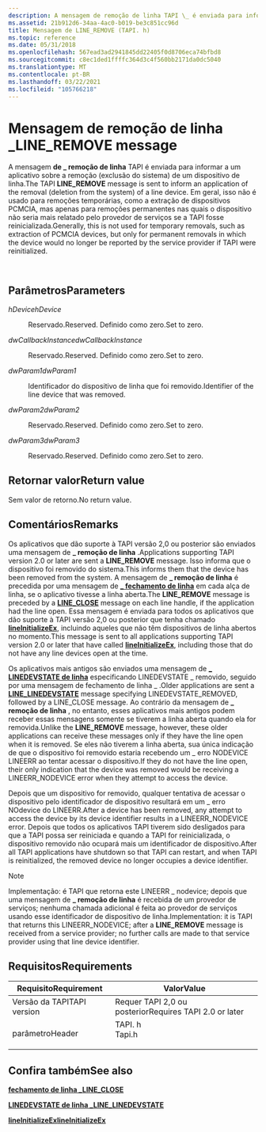 ```yaml
---
description: A mensagem de remoção de linha TAPI \_ é enviada para informar a um aplicativo sobre a remoção (exclusão do sistema) de um dispositivo de linha.
ms.assetid: 21b912d6-34aa-4ac0-b019-be3c851cc96d
title: Mensagem de LINE_REMOVE (TAPI. h)
ms.topic: reference
ms.date: 05/31/2018
ms.openlocfilehash: 567ead3ad2941845dd22405f0d8706eca74bfbd8
ms.sourcegitcommit: c8ec1ded1ffffc364d3c4f560bb2171da0dc5040
ms.translationtype: MT
ms.contentlocale: pt-BR
ms.lasthandoff: 03/22/2021
ms.locfileid: "105766218"
---
```

# <a name="line_remove-message"></a><span data-ttu-id="3236a-103">Mensagem de remoção de linha \_</span><span class="sxs-lookup"><span data-stu-id="3236a-103">LINE\_REMOVE message</span></span>

<span data-ttu-id="3236a-104">A mensagem **de \_ remoção de linha** TAPI é enviada para informar a um aplicativo sobre a remoção (exclusão do sistema) de um dispositivo de linha.</span><span class="sxs-lookup"><span data-stu-id="3236a-104">The TAPI **LINE\_REMOVE** message is sent to inform an application of the removal (deletion from the system) of a line device.</span></span> <span data-ttu-id="3236a-105">Em geral, isso não é usado para remoções temporárias, como a extração de dispositivos PCMCIA, mas apenas para remoções permanentes nas quais o dispositivo não seria mais relatado pelo provedor de serviços se a TAPI fosse reinicializada.</span><span class="sxs-lookup"><span data-stu-id="3236a-105">Generally, this is not used for temporary removals, such as extraction of PCMCIA devices, but only for permanent removals in which the device would no longer be reported by the service provider if TAPI were reinitialized.</span></span>


```C++
            
```



## <a name="parameters"></a><span data-ttu-id="3236a-106">Parâmetros</span><span class="sxs-lookup"><span data-stu-id="3236a-106">Parameters</span></span>

<dl> <dt>

<span data-ttu-id="3236a-107">*hDevice*</span><span class="sxs-lookup"><span data-stu-id="3236a-107">*hDevice*</span></span> 
</dt> <dd>

<span data-ttu-id="3236a-108">Reservado.</span><span class="sxs-lookup"><span data-stu-id="3236a-108">Reserved.</span></span> <span data-ttu-id="3236a-109">Definido como zero.</span><span class="sxs-lookup"><span data-stu-id="3236a-109">Set to zero.</span></span>

</dd> <dt>

<span data-ttu-id="3236a-110">*dwCallbackInstance*</span><span class="sxs-lookup"><span data-stu-id="3236a-110">*dwCallbackInstance*</span></span> 
</dt> <dd>

<span data-ttu-id="3236a-111">Reservado.</span><span class="sxs-lookup"><span data-stu-id="3236a-111">Reserved.</span></span> <span data-ttu-id="3236a-112">Definido como zero.</span><span class="sxs-lookup"><span data-stu-id="3236a-112">Set to zero.</span></span>

</dd> <dt>

<span data-ttu-id="3236a-113">*dwParam1*</span><span class="sxs-lookup"><span data-stu-id="3236a-113">*dwParam1*</span></span> 
</dt> <dd>

<span data-ttu-id="3236a-114">Identificador do dispositivo de linha que foi removido.</span><span class="sxs-lookup"><span data-stu-id="3236a-114">Identifier of the line device that was removed.</span></span>

</dd> <dt>

<span data-ttu-id="3236a-115">*dwParam2*</span><span class="sxs-lookup"><span data-stu-id="3236a-115">*dwParam2*</span></span> 
</dt> <dd>

<span data-ttu-id="3236a-116">Reservado.</span><span class="sxs-lookup"><span data-stu-id="3236a-116">Reserved.</span></span> <span data-ttu-id="3236a-117">Definido como zero.</span><span class="sxs-lookup"><span data-stu-id="3236a-117">Set to zero.</span></span>

</dd> <dt>

<span data-ttu-id="3236a-118">*dwParam3*</span><span class="sxs-lookup"><span data-stu-id="3236a-118">*dwParam3*</span></span> 
</dt> <dd>

<span data-ttu-id="3236a-119">Reservado.</span><span class="sxs-lookup"><span data-stu-id="3236a-119">Reserved.</span></span> <span data-ttu-id="3236a-120">Definido como zero.</span><span class="sxs-lookup"><span data-stu-id="3236a-120">Set to zero.</span></span>

</dd> </dl>

## <a name="return-value"></a><span data-ttu-id="3236a-121">Retornar valor</span><span class="sxs-lookup"><span data-stu-id="3236a-121">Return value</span></span>

<span data-ttu-id="3236a-122">Sem valor de retorno.</span><span class="sxs-lookup"><span data-stu-id="3236a-122">No return value.</span></span>

## <a name="remarks"></a><span data-ttu-id="3236a-123">Comentários</span><span class="sxs-lookup"><span data-stu-id="3236a-123">Remarks</span></span>

<span data-ttu-id="3236a-124">Os aplicativos que dão suporte à TAPI versão 2,0 ou posterior são enviados uma mensagem de **\_ remoção de linha** .</span><span class="sxs-lookup"><span data-stu-id="3236a-124">Applications supporting TAPI version 2.0 or later are sent a **LINE\_REMOVE** message.</span></span> <span data-ttu-id="3236a-125">Isso informa que o dispositivo foi removido do sistema.</span><span class="sxs-lookup"><span data-stu-id="3236a-125">This informs them that the device has been removed from the system.</span></span> <span data-ttu-id="3236a-126">A mensagem de **\_ remoção de linha** é precedida por uma mensagem de [**\_ fechamento de linha**](line-close.md) em cada alça de linha, se o aplicativo tivesse a linha aberta.</span><span class="sxs-lookup"><span data-stu-id="3236a-126">The **LINE\_REMOVE** message is preceded by a [**LINE\_CLOSE**](line-close.md) message on each line handle, if the application had the line open.</span></span> <span data-ttu-id="3236a-127">Essa mensagem é enviada para todos os aplicativos que dão suporte à TAPI versão 2,0 ou posterior que tenha chamado [**lineInitializeEx**](/windows/desktop/api/Tapi/nf-tapi-lineinitializeexa), incluindo aqueles que não têm dispositivos de linha abertos no momento.</span><span class="sxs-lookup"><span data-stu-id="3236a-127">This message is sent to all applications supporting TAPI version 2.0 or later that have called [**lineInitializeEx**](/windows/desktop/api/Tapi/nf-tapi-lineinitializeexa), including those that do not have any line devices open at the time.</span></span>

<span data-ttu-id="3236a-128">Os aplicativos mais antigos são enviados uma mensagem de [**\_ LINEDEVSTATE de linha**](line-linedevstate.md) especificando LINEDEVSTATE \_ removido, seguido por uma mensagem de fechamento de linha \_ .</span><span class="sxs-lookup"><span data-stu-id="3236a-128">Older applications are sent a [**LINE\_LINEDEVSTATE**](line-linedevstate.md) message specifying LINEDEVSTATE\_REMOVED, followed by a LINE\_CLOSE message.</span></span> <span data-ttu-id="3236a-129">Ao contrário da mensagem de **\_ remoção de linha** , no entanto, esses aplicativos mais antigos podem receber essas mensagens somente se tiverem a linha aberta quando ela for removida.</span><span class="sxs-lookup"><span data-stu-id="3236a-129">Unlike the **LINE\_REMOVE** message, however, these older applications can receive these messages only if they have the line open when it is removed.</span></span> <span data-ttu-id="3236a-130">Se eles não tiverem a linha aberta, sua única indicação de que o dispositivo foi removido estaria recebendo um \_ erro NODEVICE LINEERR ao tentar acessar o dispositivo.</span><span class="sxs-lookup"><span data-stu-id="3236a-130">If they do not have the line open, their only indication that the device was removed would be receiving a LINEERR\_NODEVICE error when they attempt to access the device.</span></span>

<span data-ttu-id="3236a-131">Depois que um dispositivo for removido, qualquer tentativa de acessar o dispositivo pelo identificador de dispositivo resultará em um \_ erro NOdevice do LINEERR.</span><span class="sxs-lookup"><span data-stu-id="3236a-131">After a device has been removed, any attempt to access the device by its device identifier results in a LINEERR\_NODEVICE error.</span></span> <span data-ttu-id="3236a-132">Depois que todos os aplicativos TAPI tiverem sido desligados para que a TAPI possa ser reiniciada e quando a TAPI for reinicializada, o dispositivo removido não ocupará mais um identificador de dispositivo.</span><span class="sxs-lookup"><span data-stu-id="3236a-132">After all TAPI applications have shutdown so that TAPI can restart, and when TAPI is reinitialized, the removed device no longer occupies a device identifier.</span></span>

> [!Note]  
> <span data-ttu-id="3236a-133">Implementação: é TAPI que retorna este LINEERR \_ nodevice; depois que uma mensagem de **\_ remoção de linha** é recebida de um provedor de serviços; nenhuma chamada adicional é feita ao provedor de serviços usando esse identificador de dispositivo de linha.</span><span class="sxs-lookup"><span data-stu-id="3236a-133">Implementation: it is TAPI that returns this LINEERR\_NODEVICE; after a **LINE\_REMOVE** message is received from a service provider; no further calls are made to that service provider using that line device identifier.</span></span>

 

## <a name="requirements"></a><span data-ttu-id="3236a-134">Requisitos</span><span class="sxs-lookup"><span data-stu-id="3236a-134">Requirements</span></span>



| <span data-ttu-id="3236a-135">Requisito</span><span class="sxs-lookup"><span data-stu-id="3236a-135">Requirement</span></span> | <span data-ttu-id="3236a-136">Valor</span><span class="sxs-lookup"><span data-stu-id="3236a-136">Value</span></span> |
|-------------------------|-----------------------------------------------------------------------------------|
| <span data-ttu-id="3236a-137">Versão da TAPI</span><span class="sxs-lookup"><span data-stu-id="3236a-137">TAPI version</span></span><br/> | <span data-ttu-id="3236a-138">Requer TAPI 2,0 ou posterior</span><span class="sxs-lookup"><span data-stu-id="3236a-138">Requires TAPI 2.0 or later</span></span><br/>                                             |
| <span data-ttu-id="3236a-139">parâmetro</span><span class="sxs-lookup"><span data-stu-id="3236a-139">Header</span></span><br/>       | <dl> <span data-ttu-id="3236a-140"><dt>TAPI. h</dt></span><span class="sxs-lookup"><span data-stu-id="3236a-140"><dt>Tapi.h</dt></span></span> </dl> |



## <a name="see-also"></a><span data-ttu-id="3236a-141">Confira também</span><span class="sxs-lookup"><span data-stu-id="3236a-141">See also</span></span>

<dl> <dt>

[<span data-ttu-id="3236a-142">**fechamento de linha \_**</span><span class="sxs-lookup"><span data-stu-id="3236a-142">**LINE\_CLOSE**</span></span>](line-close.md)
</dt> <dt>

[<span data-ttu-id="3236a-143">**LINEDEVSTATE de linha \_**</span><span class="sxs-lookup"><span data-stu-id="3236a-143">**LINE\_LINEDEVSTATE**</span></span>](line-linedevstate.md)
</dt> <dt>

[<span data-ttu-id="3236a-144">**lineInitializeEx**</span><span class="sxs-lookup"><span data-stu-id="3236a-144">**lineInitializeEx**</span></span>](/windows/desktop/api/Tapi/nf-tapi-lineinitializeexa)
</dt> </dl>

 

 




